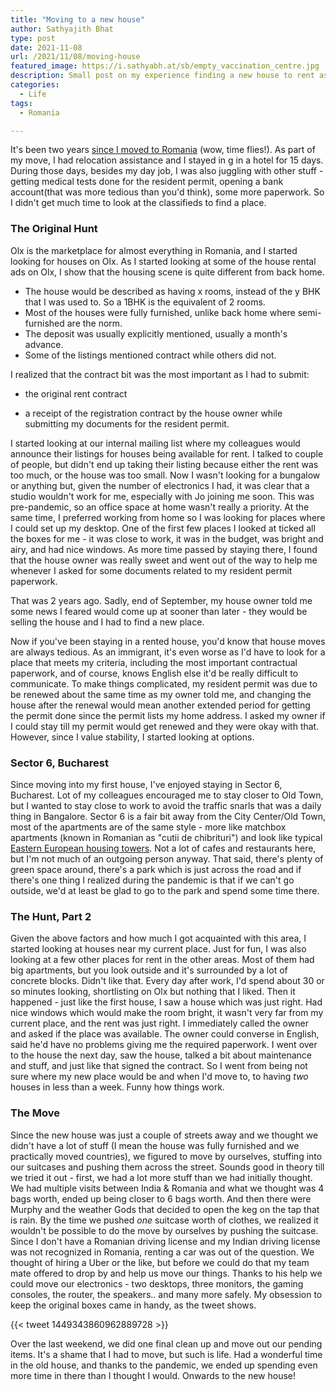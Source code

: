 ```yaml
---
title: "Moving to a new house"
author: Sathyajith Bhat
type: post
date: 2021-11-08
url: /2021/11/08/moving-house
featured_image: https://i.sathyabh.at/sb/empty_vaccination_centre.jpg
description: Small post on my experience finding a new house to rent as an immigrant in Romania.
categories: 
  - Life
tags:
  - Romania

---
```


It's been two years [since I moved to Romania](/2020/01/08/salut-bucharest/) (wow, time flies!). 
As part of my move, I had relocation assistance and I stayed in g in a hotel for 15 days. 
During those days, besides my day job, I was also juggling with other stuff - getting medical tests done for the resident permit, opening a bank account(that was more tedious than you'd think), some more paperwork. 
So I didn't get much time to look at the classifieds to find a place.

### The Original Hunt

Olx is the marketplace for almost everything in Romania, and I started looking for houses on Olx. As I started looking at some of the house rental ads on Olx, I show that the housing scene is quite different from back home. 

- The house would be described as having x rooms, instead of the y BHK that I was used to. So a 1BHK is the equivalent of 2 rooms.
- Most of the houses were fully furnished, unlike back home where semi-furnished are the norm. 
- The deposit was usually explicitly mentioned, usually a month's advance. 
- Some of the listings mentioned contract while others did not.

I realized that the contract bit was the most important as I had to submit:

- the original rent contract 
* a receipt of the registration contract by the house owner while submitting my documents for the resident permit. 

I started looking at our internal mailing list where my colleagues would announce their listings for houses being available for rent. 
I talked to couple of people, but didn't end up taking their listing because either the rent was too much, or the house was too small. 
Now I wasn't looking for a bungalow or anything but, given the number of electronics I had, it was clear that a studio wouldn't work for me, especially with Jo joining me soon. 
This was pre-pandemic, so an office space at home wasn't really a priority. At the same time, I preferred working from home so I was looking for places where I could set up my desktop. 
One of the first few places I looked at ticked all the boxes for me - it was close to work,  it was in the budget, was bright and airy, and had nice windows. 
As more time passed by staying there, I found that the house owner was really sweet and went out of the way to help me whenever I asked for some documents related to my resident permit paperwork. 

That was 2 years ago. Sadly, end of September, my house owner told me some news I feared would come up at sooner than later - they would be selling the house and I had to find a new place. 

Now if you've been staying in a rented house, you'd know that house moves are always tedious. As an immigrant, it's even worse as I'd have to look for a place that meets my criteria, including the most important contractual paperwork, and of course, knows English else it'd be really difficult to communicate.
To make things complicated, my resident permit was due to be renewed about the same time as my owner told me, and changing the house after the renewal would mean another extended period for getting the permit done since the  permit lists my home address. I asked my owner if I could stay till my permit would get renewed and they were okay with that. However, since I value stability, I started looking at options.

### Sector 6, Bucharest

Since moving into my first house, I've enjoyed staying in Sector 6, Bucharest. Lot of my colleagues encouraged me to stay closer to Old Town, but I wanted to stay close to work to avoid the traffic snarls that was a daily thing in Bangalore. Sector 6 is a fair bit away from the City Center/Old Town, most of the apartments are of the same style -  more like matchbox apartments (known in Romanian as "cutii de chibrituri") and look like typical [Eastern European housing towers](https://en.wikipedia.org/wiki/Panelak). Not a lot of cafes and restaurants here, but I'm not much of an outgoing person anyway. 
That said, there's plenty of green space around, there's a park which is just across the road and if there's one thing I realized during the pandemic is that if we can't go outside, we'd at least be glad to go to the park and spend some time there. 

### The Hunt, Part 2
Given the above factors and how much I got acquainted with this area, I started looking at houses near my current place.
Just for fun, I was also looking at a few other places for rent in the other areas. 
Most of them had big apartments, but you look outside and it's surrounded by a lot of concrete blocks. Didn't like that. 
Every day after work, I'd spend about 30 or so minutes looking, shortlisting on Olx but nothing that I liked. 
Then it happened - just like the first house, I saw a house which was just right. Had nice windows which would make the room bright, it wasn't very far from my current place, and the rent was just right. 
I immediately called the owner and asked if the place was available. 
The owner could converse in English, said he'd have no problems giving me the required paperwork. I went over to the house the next day, saw the house, talked a bit about maintenance and stuff, and just like that signed the contract. 
So I went from being not sure where my new place would be and when I'd move to, to having *two* houses in less than a week. Funny how things work.

### The Move

Since the new house was just a couple of streets away and we thought we didn't have a lot of stuff (I mean the house was fully furnished and we practically moved countries), we figured to move by ourselves, stuffing into our suitcases and pushing them across the street.
Sounds good in theory till we tried it out - first, we had a lot more stuff than we had initially thought. 
We had multiple visits between India & Romania and what we thought was 4 bags worth, ended up being closer to 6 bags worth. 
And then there were Murphy and the weather Gods that decided to open the keg on the tap that is rain. By the time we pushed _one_ suitcase worth of clothes, we realized it wouldn't be possible to do the move by ourselves by pushing the suitcase. 
Since I don't have a Romanian driving license and my Indian driving license was not recognized in Romania, renting a car was out of the question. We thought of hiring a Uber or the like, but before we could do that my team mate offered to drop by and help us move our things.
Thanks to his help we could move our electronics - two desktops, three monitors, the gaming consoles, the router, the speakers.. and many more safely. My obsession to keep the original boxes came in handy, as the tweet shows. 

{{< tweet 1449343860962889728 >}}

Over the last weekend, we did one final clean up and move out our pending items. It's a shame that I had to move, but such is life. Had a wonderful time in the old house, and thanks to the pandemic, we ended up spending even more time in there than I thought I would. Onwards to the new house! 
